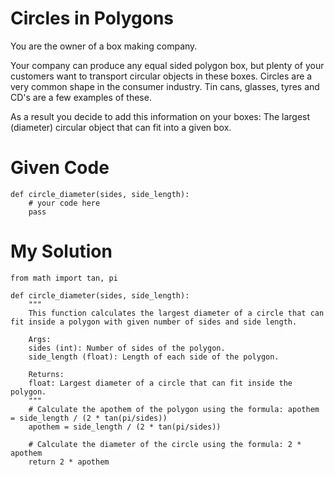 # Circles in Polygons

You are the owner of a box making company.

Your company can produce any equal sided polygon box, but plenty of your customers want to transport circular objects in these boxes. Circles are a very common shape in the consumer industry. Tin cans, glasses, tyres and CD's are a few examples of these.

As a result you decide to add this information on your boxes: The largest (diameter) circular object that can fit into a given box.

# Given Code

```{python}
def circle_diameter(sides, side_length): 
    # your code here
    pass
```

# My Solution

```{python}
from math import tan, pi

def circle_diameter(sides, side_length): 
    """
    This function calculates the largest diameter of a circle that can fit inside a polygon with given number of sides and side length.
    
    Args:
    sides (int): Number of sides of the polygon.
    side_length (float): Length of each side of the polygon.
    
    Returns:
    float: Largest diameter of a circle that can fit inside the polygon.
    """
    # Calculate the apothem of the polygon using the formula: apothem = side_length / (2 * tan(pi/sides))
    apothem = side_length / (2 * tan(pi/sides))
    
    # Calculate the diameter of the circle using the formula: 2 * apothem
    return 2 * apothem
```
